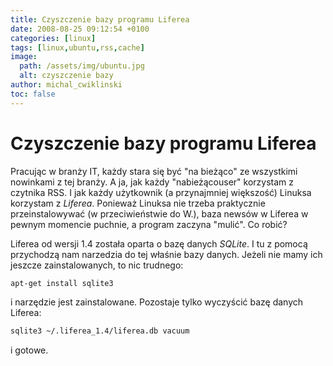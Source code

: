 ```yaml
---
title: Czyszczenie bazy programu Liferea
date: 2008-08-25 09:12:54 +0100
categories: [linux]
tags: [linux,ubuntu,rss,cache]
image:
  path: /assets/img/ubuntu.jpg
  alt: czyszczenie bazy
author: michal_cwiklinski
toc: false
---
```


# Czyszczenie bazy programu Liferea

Pracując w branży IT, każdy stara się być "na bieżąco" ze wszystkimi nowinkami z tej branży. A ja, jak każdy "nabieżącouser" korzystam z czytnika RSS. I jak każdy użytkownik (a przynajmniej większość) Linuksa korzystam z _Liferea_. Ponieważ Linuksa nie trzeba praktycznie przeinstalowywać (w przeciwieństwie do W.), baza newsów w Liferea w pewnym momencie puchnie, a program zaczyna "mulić". Co robić?

Liferea od wersji 1.4 została oparta o bazę danych _SQLite_. I tu z pomocą przychodzą nam narzedzia do tej właśnie bazy danych. Jeżeli nie mamy ich jeszcze zainstalowanych, to nic trudnego:

```bash
apt-get install sqlite3
```
i narzędzie jest zainstalowane. Pozostaje tylko wyczyścić bazę danych Liferea:
```bash
sqlite3 ~/.liferea_1.4/liferea.db vacuum
```
i gotowe.